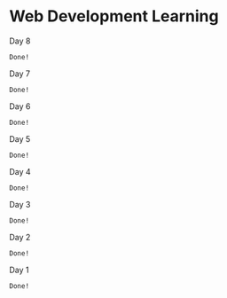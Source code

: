 # Web Development Learning

  Day 8

    Done!
  
  Day 7

    Done!  
  
  Day 6

    Done!

  Day 5

    Done!

  Day 4

    Done!

 Day 3

    Done!

 Day 2

    Done!

 Day 1

    Done!

